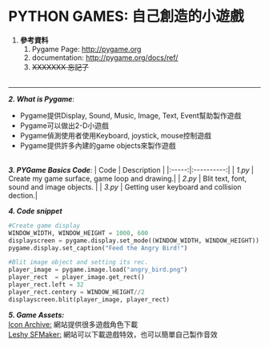 # PYTHON GAMES: 自己創造的小遊戲

1. **參考資料**
    1. Pygame Page:   http://pygame.org
    2. documentation: http://pygame.org/docs/ref/
    3. ~~XXXXXXX 忘記了~~ <br><br>
 ------

**_2. What is Pygame_**:
  * Pygame提供Display, Sound, Music, Image, Text, Event幫助製作遊戲
  * Pygame可以做出2-D小遊戲
  * Pygame偵測使用者使用Keyboard, joystick, mouse控制遊戲
  * Pygame提供許多內建的game objects來製作遊戲 <br><br>

**_3. PYGame Basics Code_**:
| Code | Description |
|:-----:|:----------:|
| _1.py_ | Create my game surface, game loop and drawing.|
| _2.py_ | Blit text, font, sound and image objects.   |
| _3.py_ | Getting user keyboard and collision dection.|

**_4. Code snippet_**
```python
#Create game display
WINDOW_WIDTH, WINDOW_HEIGHT = 1000, 600
displayscreen = pygame.display.set_mode((WINDOW_WIDTH, WINDOW_HEIGHT))
pygame.display.set_caption("Feed the Angry Bird!")

```
```python
#Blit image object and setting its rec.
player_image = pygame.image.load("angry_bird.png")
player_rect  = player_image.get_rect()
player_rect.left = 32           
player_rect.centery = WINDOW_HEIGHT//2
displayscreen.blit(player_image, player_rect)
```
**_5. Game Assets:_** <br>
[Icon Archive:](https://iconarchive.com/) 網站提供很多遊戲角色下載 <br>
[Leshy SFMaker:](https://www.leshylabs.com/apps/sfMaker/) 網站可以下載遊戲特效，也可以簡單自己製作音效

 
